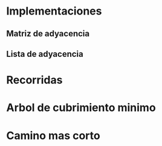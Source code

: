 

# Implementaciones

## Matriz de adyacencia


## Lista de adyacencia

# Recorridas


# Arbol de cubrimiento minimo


# Camino mas corto

